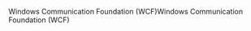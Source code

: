 <span data-ttu-id="54712-101">Windows Communication Foundation (WCF)</span><span class="sxs-lookup"><span data-stu-id="54712-101">Windows Communication Foundation (WCF)</span></span>